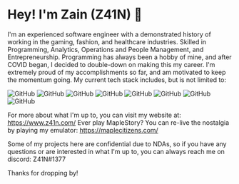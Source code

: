 # Hey! I'm Zain (Z41N) 👋

I'm an experienced software engineer with a demonstrated history of working in the gaming, fashion, and healthcare industries. Skilled in Programming, Analytics, Operations and People Management, and Entrepreneurship. Programming has always been a hobby of mine, and after COVID began, I decided to double-down on making this my career. I'm extremely proud of my accomplishments so far, and am motivated to keep the momentum going. My current tech stack includes, but is not limited to:

![GitHub](https://camo.githubusercontent.com/771cc18a712bf9edb0925a86164c34b0d803c4d9177dd4467eff7b777109c723/68747470733a2f2f696d672e736869656c64732e696f2f62616467652f4a6176612d4544384230303f7374796c653d666f722d7468652d6261646765266c6f676f3d6a617661266c6f676f436f6c6f723d7768697465)
![GitHub](https://camo.githubusercontent.com/988b23566a8e239f9717abbed64d36834115c8a8c7082a71c358e04f47f8398c/68747470733a2f2f696d672e736869656c64732e696f2f62616467652f4d7953514c2d3030303030463f7374796c653d666f722d7468652d6261646765266c6f676f3d6d7973716c266c6f676f436f6c6f723d7768697465)
![GitHub](https://img.shields.io/badge/-PostgreSQL-green?style=for-the-badge&logo=appveyor)
![GitHub](https://camo.githubusercontent.com/121f5000155889c0642b8a6b2a33a7f5fbe5c32d9133dac405ac269da15fcf94/68747470733a2f2f696d672e736869656c64732e696f2f62616467652f432532422532422d3030353939433f7374796c653d666f722d7468652d6261646765266c6f676f3d63253242253242266c6f676f436f6c6f723d7768697465)
![GitHub](https://camo.githubusercontent.com/9d07c04bdd98c662d5df9d4e1cc1de8446ffeaebca330feb161f1fb8e1188204/68747470733a2f2f696d672e736869656c64732e696f2f62616467652f4a6176615363726970742d4637444631453f7374796c653d666f722d7468652d6261646765266c6f676f3d6a617661736372697074266c6f676f436f6c6f723d626c61636b)
![GitHub](https://camo.githubusercontent.com/bd2bd127c104ba5c98bb12c70801b075aee1f040009089510f69554300e7ff41/68747470733a2f2f696d672e736869656c64732e696f2f62616467652f4769742d4630353033323f7374796c653d666f722d7468652d6261646765266c6f676f3d676974266c6f676f436f6c6f723d7768697465)
![GitHub](https://camo.githubusercontent.com/d63d473e728e20a286d22bb2226a7bf45a2b9ac6c72c59c0e61e9730bfe4168c/68747470733a2f2f696d672e736869656c64732e696f2f62616467652f48544d4c352d4533344632363f7374796c653d666f722d7468652d6261646765266c6f676f3d68746d6c35266c6f676f436f6c6f723d7768697465)
![GitHub](https://camo.githubusercontent.com/d22579905070e527f43b1fb4a4a159dfb527fd8475917784aa4e01fdca543b02/68747470733a2f2f696d672e736869656c64732e696f2f62616467652f5048502d3733373761643f7374796c653d666f722d7468652d6261646765266c6f676f3d706870266c6f676f436f6c6f723d7768697465)

For more about what I'm up to, you can visit my website at: https://www.z41n.com/
Ever play MapleStory? You can re-live the nostalgia by playing my emulator: https://maplecitizens.com/

Some of my projects here are confidential due to NDAs, so if you have any questions or are interested in what I'm up to, you can always reach me on discord: Z41N#1377

Thanks for dropping by!
